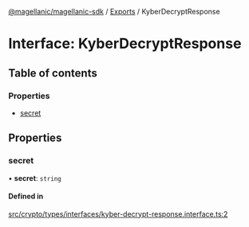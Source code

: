 [@magellanic/magellanic-sdk](../README.md) / [Exports](../modules.md) / KyberDecryptResponse

# Interface: KyberDecryptResponse

## Table of contents

### Properties

- [secret](KyberDecryptResponse.md#secret)

## Properties

### secret

• **secret**: `string`

#### Defined in

[src/crypto/types/interfaces/kyber-decrypt-response.interface.ts:2](https://gitlab.com/magellanic/platform/magellanic-ciem/magellanic-ciem-sdk/-/blob/0210931/src/crypto/types/interfaces/kyber-decrypt-response.interface.ts#L2)
